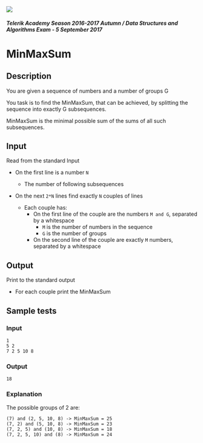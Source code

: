 <img src="https://raw.githubusercontent.com/TelerikAcademy/Common/master/logos/telerik-header-logo.png"/>

#### _Telerik Academy Season 2016-2017 Autumn / Data Structures and Algorithms Exam - 5 September 2017_
# MinMaxSum

## Description

You are given a sequence of numbers and a number of groups G

You task is to find the MinMaxSum, that can be achieved, by splitting the sequence into exactly G subsequences.

MinMaxSum is the minimal possible sum of the sums of all such subsequences.

## Input

Read from the standard Input

- On the first line is a number `N`
  - The number of following subsequences

- On the next `2*N` lines find exactly `N` couples of lines
  - Each couple has:
    - On the first line of the couple are the numbers `M and G`, separated by a whitespace
      - `M` is the number of numbers in the sequence
      - `G` is the number of groups
    - On the second line of the couple are exactly `M` numbers, separated by a whitespace

## Output

Print to the standard output

- For each couple print the MinMaxSum


## Sample tests

### Input

```
1
5 2
7 2 5 10 8
```

### Output

```
18

```

### Explanation

The possible groups of 2 are:

```
(7) and (2, 5, 10, 8) -> MinMaxSum = 25
(7, 2) and (5, 10, 8) -> MinMaxSum = 23
(7, 2, 5) and (10, 8) -> MinMaxSum = 18
(7, 2, 5, 10) and (8) -> MinMaxSum = 24
